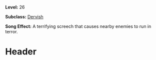 <!-- TITLE: Song: Appalling Screech -->
<!-- SUBTITLE:  -->

**Level:** 26

**Subclass:** [Dervish](dervish)

**Song Effect:** A terrifying screech that causes nearby enemies to run in terror.

# Header